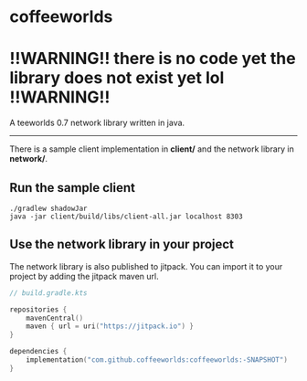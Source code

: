 # coffeeworlds

# !!WARNING!! there is no code yet the library does not exist yet lol !!WARNING!!

A teeworlds 0.7 network library written in java.

---

There is a sample client implementation in **client/** and the network library in **network/**.

## Run the sample client

```
./gradlew shadowJar
java -jar client/build/libs/client-all.jar localhost 8303
```

## Use the network library in your project

The network library is also published to jitpack. You can import it to your project by adding the jitpack maven url.

```kotlin
// build.gradle.kts

repositories {
    mavenCentral()
    maven { url = uri("https://jitpack.io") }
}

dependencies {
    implementation("com.github.coffeeworlds:coffeeworlds:-SNAPSHOT")
}
```
